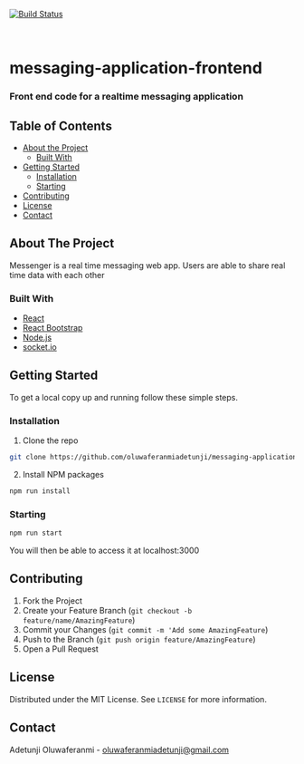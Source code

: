 [![Build Status](https://travis-ci.com/oluwaferanmiadetunji/messaging-application-backend.svg?branch=master)](https://travis-ci.com/oluwaferanmiadetunji/messaging-application-backend)

<br />

# messaging-application-frontend

### Front end code for a realtime messaging application

<!-- TABLE OF CONTENTS -->

## Table of Contents

-   [About the Project](#about-the-project)
    -   [Built With](#built-with)
-   [Getting Started](#getting-started)
    -   [Installation](#installation)
    -   [Starting](#starting)
-   [Contributing](#contributing)
-   [License](#license)
-   [Contact](#contact)

<!-- ABOUT THE PROJECT -->

## About The Project

Messenger is a real time messaging web app. Users are able to share real time data with each other

### Built With

-   [React](https://reactjs.org/)
-   [React Bootstrap](https://react-bootstrap.netlify.app/getting-started/introduction/)
-   [Node.js](https://nodejs.org/en/)
-   [socket.io](https://socket.io/)

<!-- GETTING STARTED -->

## Getting Started

To get a local copy up and running follow these simple steps.

### Installation

1. Clone the repo

```sh
git clone https://github.com/oluwaferanmiadetunji/messaging-application-frontend.git
```

2. Install NPM packages

```sh
npm run install
```

### Starting

```sh
npm run start
```

You will then be able to access it at localhost:3000

<!-- CONTRIBUTING -->

## Contributing

<!--
Contributions are what make the open source community such an amazing place to be learn, inspire, and create. Any contributions you make are **greatly appreciated**.
-->

1. Fork the Project
2. Create your Feature Branch (`git checkout -b feature/name/AmazingFeature`)
3. Commit your Changes (`git commit -m 'Add some AmazingFeature`)
4. Push to the Branch (`git push origin feature/AmazingFeature`)
5. Open a Pull Request

<!-- LICENSE -->

## License

Distributed under the MIT License. See `LICENSE` for more information.

<!-- CONTACT -->

## Contact

Adetunji Oluwaferanmi - oluwaferanmiadetunji@gmail.com
